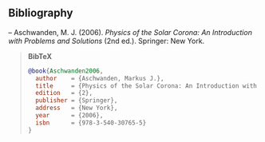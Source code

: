 ## Bibliography

– Aschwanden, M. J. (2006). _Physics of the Solar Corona: An Introduction with Problems and Solutions_ (2nd ed.). Springer: New York.

> **BibTeX**  
> ```bibtex
> @book{Aschwanden2006,
>   author    = {Aschwanden, Markus J.},
>   title     = {Physics of the Solar Corona: An Introduction with Problems and Solutions},
>   edition   = {2},
>   publisher = {Springer},
>   address   = {New York},
>   year      = {2006},
>   isbn      = {978-3-540-30765-5}
> }
> ```
